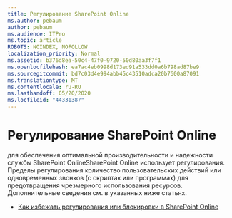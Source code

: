 ```yaml
---
title: Регулирование SharePoint Online
ms.author: pebaum
author: pebaum
ms.audience: ITPro
ms.topic: article
ROBOTS: NOINDEX, NOFOLLOW
localization_priority: Normal
ms.assetid: b376d8ea-50c4-47f0-9720-50d80aa3f7f1
ms.openlocfilehash: ea7ac4eb0998d173ed91a533dd0a6b798ad87be9
ms.sourcegitcommit: bd7c03d4e994abb45c43510adca20b7600a87091
ms.translationtype: MT
ms.contentlocale: ru-RU
ms.lasthandoff: 05/20/2020
ms.locfileid: "44331387"
---
```

# <a name="sharepoint-online-throttling"></a>Регулирование SharePoint Online

для обеспечения оптимальной производительности и надежности службы SharePoint OnlineSharePoint Online использует регулирования. Пределы регулирования количество пользовательских действий или одновременных звонков (с скриптах или программах) для предотвращения чрезмерного использования ресурсов. Дополнительные сведения см. в указанных ниже статьях.

- [Как избежать регулирования или блокировки в SharePoint Online](https://docs.microsoft.com/sharepoint/dev/general-development/how-to-avoid-getting-throttled-or-blocked-in-sharepoint-online)

